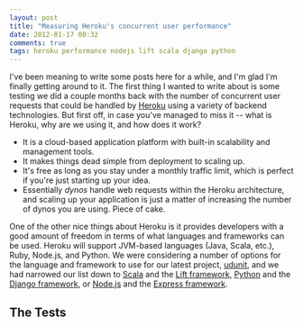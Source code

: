```yaml
---
layout: post
title: "Measuring Heroku's concurrent user performance"
date: 2012-01-17 00:32
comments: true
tags: heroku performance nodejs lift scala django python 
---
```


I've been meaning to write some posts here for a while, and I'm glad I'm finally getting around to it. The first thing I wanted to write about is some testing we did a couple months back with the number of concurrent user requests that could be handled by [Heroku](http://www.heroku.com) using a variety of backend technologies. But first off, in case you've managed to miss it -- what is Heroku, why are we using it, and how does it work?

+ It is a cloud-based application platform with built-in scalability and management tools.
+ It makes things dead simple from deployment to scaling up.
+ It's free as long as you stay under a monthly traffic limit, which is perfect if you're just starting up your idea.
+ Essentially _dynos_ handle web requests within the Heroku architecture, and scaling up your application is just a matter of increasing the number of dynos you are using. Piece of cake.

One of the other nice things about Heroku is it provides developers with a good amount of freedom in terms of what languages and frameworks can be used. Heroku will support JVM-based languages (Java, Scala, etc.), Ruby, Node.js, and Python. We were considering a number of options for the language and framework to use for our latest project, [udunit](http://demo.udunit.com), and we had narrowed our list down to [Scala](http://scala-lang.org) and the [Lift framework](http://liftweb.net/), [Python](http://www.python.org) and the [Django framework](https://www.djangoproject.com/), or [Node.js](http://nodejs.org) and the [Express framework](http://expressjs.com).

The Tests
----------
